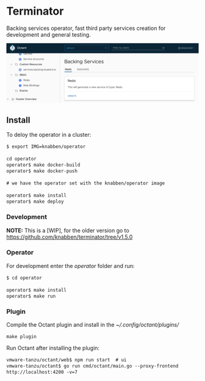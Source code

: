 Terminator
==========

Backing services operator, fast third party services creation for development and
general testing.

![Screenshot](https://raw.githubusercontent.com/knabben/terminator/master/screen/screenshot.png)


## Install

To deloy the operator in a cluster:

```
$ export IMG=knabben/operator

cd operator
operator$ make docker-build
operator$ make docker-push

# we have the operator set with the knabben/operator image
 
operator$ make install
operator$ make deploy
```

### Development

**NOTE:** This is a [WIP], for the older version go to https://github.com/knabben/terminator/tree/v1.5.0

### Operator

For development enter the *operator* folder and run:

```
$ cd operator

operator$ make install
operator$ make run
```

### Plugin

Compile the Octant plugin and install in the *~/.config/octant/plugins/*

```
make plugin
```

Run Octant after installing the plugin: 
  
```
vmware-tanzu/octant/web$ npm run start  # ui 
vmware-tanzu/octant$ go run cmd/octant/main.go --proxy-frontend http://localhost:4200 -v=7
```